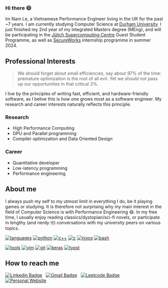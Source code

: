 ### Hi there 😄

Im Nam Le, a Vietnamese Performance Engineer living in the UK for the past ~7 years. I am currently studying Computer Science at [Durham University](https://durham.ac.uk/). 
I just finished my 2nd year of my integrated Masters degree (MEng), and will be participating in the [Jülich Supercomputing Centre](https://www.fz-juelich.de/en/ias/jsc) Guest Student Programme, as well as [SecureWorks](https://www.secureworks.com/) internship programme in summer 2024.

## Professional Interests

> We should forget about small efficiencies, say about 97% of the time: premature optimization is the root of all evil. Yet we should not pass up our opportunities in that critical 3%.

I live by the principles of writing fast, efficient, and hardware-friendly software, as I belive this is how one grows most as a software engineer. My research and career interests naturally reflects this principle.

### Research

- High Performance Computing
- GPU and Parallel programming
- Compiler optimization and Data Oriented Design
  
### Career

- Quantitative developer
- Low-latency programming
- Performance engineering

## About me

I always push my self to my utmost limit in everything I do, be it playing games or studying. It is therefore not surprising why my main interest in the field of Computer Science is with Performance Engineering 😅. 
In my free time, I usually enjoy reading classics/dystopian/sci-fi novels, or participate in lengthy (and nerdy 🤓) conversations with my university peers on various topics.

[![languages](https://img.shields.io/static/v1?label=&message=languages:&color=111&style=flat-square)]()
[![python](https://img.shields.io/static/v1?logo=python&label=&message=python&color=36465D&logoColor=AAA&style=flat-square)]()
[![c++](https://img.shields.io/static/v1?logo=c%2B%2B&label=&message=c%2B%2B&color=36465D&logoColor=AAA&style=flat-square)]()
[![c](https://img.shields.io/static/v1?logo=c&label=&message=c&color=36465D&logoColor=AAA&style=flat-square)]()
[![nixos](https://img.shields.io/static/v1?logo=nixos&label=&message=nix&color=36465D&logoColor=AAA&style=flat-square)]()
[![bash](https://img.shields.io/static/v1?logo=gnu-bash&label=&message=bash&color=36465D&logoColor=AAA&style=flat-square)]()

[![tools](https://img.shields.io/static/v1?label=&message=tools:&color=111&style=flat-square)]()
[![vim](https://img.shields.io/static/v1?logo=vim&label=&message=vim&color=36465D&logoColor=AAA&style=flat-square)]()
[![git](https://img.shields.io/static/v1?logo=git&label=&message=git&color=36465D&logoColor=AAA&style=flat-square)]()
[![keras](https://img.shields.io/static/v1?logo=keras&label=&message=keras&color=36465D&logoColor=AAA&style=flat-square)]()
[![typst](https://img.shields.io/static/v1?logo=typst&label=&message=typst&color=36465D&logoColor=AAA&style=flat-square)]()

## How to reach me

[![Linkedin Badge](https://img.shields.io/badge/-LinkedIn-blue?style=flat-square&logo=Linkedin&logoColor=white)](https://www.linkedin.com/in/namhle03/)
&nbsp;
[![Gmail Badge](https://img.shields.io/badge/-Gmail-d14836?style=flat-square&logo=Gmail&logoColor=white)](mailto:lehoangnamtep@gmail.com)
&nbsp;
[![Leetcode Badge](https://img.shields.io/badge/-Leetcode-fda015?style=flat-square&logo=leetcode&logoColor=white)](https://leetcode.com/u/NamLe0609/)
&nbsp;
[![Personal Website](https://img.shields.io/badge/website-000000?style=flat-square&logo=About.me&logoColor=white)](https://namle0609.github.io)
&nbsp;




